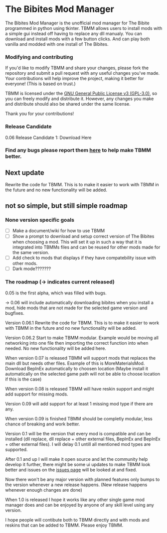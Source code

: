 # The Bibites Mod Manager
The Bibites Mod Manager is the unofficial mod manager for The Bibite programmed in python using tkinter. TBMM allows users to install mods with a simple gui instead off having to replace any dll manualy.
You can download and install mods with a few button clicks.
And can play both vanilla and modded with one install of The Bibites.

### Modifying and contributing
If you'd like to modify TBMM and share your changes, please fork the repository and submit a pull request with any useful changes you've made. Your contributions will help improve the project, making it better for everyone! (This is based on trust.)

TBMM is licensed under the [GNU General Public License v3 (GPL-3.0)](/LICENSE.md), so you can freely modify and distribute it. However, any changes you make and distribute should also be shared under the same license.

Thank you for your contributions!

### Release Candidate
0.06 Release Candidate 1: Download Here

### Find any bugs please report them [here](https://github.com/MeltingDiamond/TBMM/issues) to help make TBMM better.

## Next update
Rewrite the code for TBMM. This is to make it easier to work with TBMM in the future and no new functionality will be added.

## not so simple, but still simple roadmap
### None version specific goals
- [ ] Make a document/wiki for how to use TBMM
- [ ] Show a prompt to download and setup correct version of The Bibites when choosing a mod. This will set it up in such a way that it is integrated into TBMMs files and can be reused for other mods made for the same version.
- [ ] Add check to mods that displays if they have compatebility issue with other mods.
- [ ] Dark mode???????
### The roadmap (-> indicates current released)
0.05 is the first alpha, which was filled with bugs.

-> 0.06 will include automatically downloading bibites when you install a mod, hide mods that are not made for the selected game version and bugfixes.

Version 0.06.1 Rewrite the code for TBMM. This is to make it easier to work with TBMM in the future and no new functionality will be added.

Version 0.06.2 Start to make TBMM modular. Example would be moving all networking into one file then importing the correct function into when needed. No new functionality will be added here.

When version 0.07 is released TBMM will support mods that replaces the main dll but needs other files. Example of this is MoreMaterialsMod. Download BepInEx automatically to choosen location (Maybe install it automatically on the selected game path will not be able to choose location if this is the case)

When version 0.08 is released TBMM will have reskin support and might add support for missing mods.

Version 0.09 will add support for at least 1 missing mod type if there are any.

When version 0.09 is finished TBMM should be completly modular, less chance of breaking and work better.

Version 0.1 will be the version that every mod is compatible and can be installed (dll replace, dll replace + other external files, BepInEx and BepInEx + other external files). I will delay 0.1 untill all mentioned mod types are supported. 

After 0.1 and up I will make it open source and let the community help develop it further, there might be some ui updates to make TBMM look better and issues on the [issues page](https://github.com/MeltingDiamond/TBMM/issues) will be looked at and fixed.

Now there won't be any major version with planned features only bumps to the version whenever a new release happens. (New release happens whenever enough changes are done)

When 1.0 is released I hope it works like any other single game mod manager does and can be enjoyed by anyone of any skill level using any version.

I hope people will contibute both to TBMM directly and with mods and reskins that can be added to TBMM. Please enjoy TBMM.
